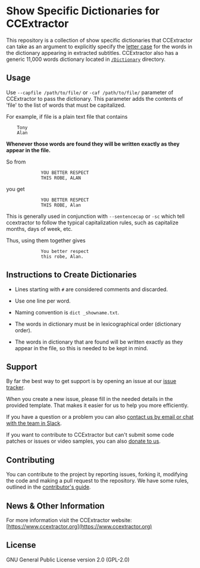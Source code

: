 # Show Specific Dictionaries for CCExtractor

This repository is a collection of show specific dictionaries that CCExtractor can take as an argument to explicitly specify the [letter case](https://en.wikipedia.org/wiki/Letter_case) for the words in the dictionary appearing in extracted subtitles. CCExtractor also has a generic 11,000 words dictionary located in [`/Dictionary`](https://github.com/CCExtractor/ccextractor/tree/master/Dictionary) directory.
## Usage

Use `--capfile /path/to/file/` or `-caf /path/to/file/` parameter of CCExtractor to pass the dictionary. This parameter adds the contents of 'file' to the list of words that must be capitalized. 

For example, if file is a plain text file that contains

```
	Tony
	Alan
```

**Whenever those words are found they will be written exactly as they appear in the file.**

So from

```
             YOU BETTER RESPECT
             THIS ROBE, ALAN
```

you get 

```
             YOU BETTER RESPECT
             THIS ROBE, Alan
```

This is generally used in conjunction with `--sentencecap` or `-sc` which tell ccextractor to follow the typical capitalization rules, such as capitalize months, days of week, etc.

Thus, using them together gives 

```
             You better respect
             this robe, Alan.
```

## Instructions to Create Dictionaries

- Lines starting with `#` are considered comments and discarded.

- Use one line per word. 

- Naming convention is `dict _showname.txt`.

- The words in dictionary must be in lexicographical order (dictionary order).

- The words in dictionary that are found will be written exactly as they appear in the file, so this is needed to be kept in mind.

## Support

By far the best way to get support is by opening an issue at our [issue tracker](https://github.com/CCExtractor/show_specific_dictionaries/issues). 

When you create a new issue, please fill in the needed details in the provided template. That makes it easier for us to help you more efficiently.

If you have a question or a problem you can also [contact us by email or chat with the team in Slack](https://www.ccextractor.org/doku.php?id=public:general:support). 

If you want to contribute to CCExtractor but can't submit some code patches or issues or video samples, you can also [donate to us](https://www.ccextractor.org/public:general:http:sourceforge.net_donate_index.php?group_id=190832). 

## Contributing

You can contribute to the project by reporting issues, forking it, modifying the code and making a pull request to the repository. We have some rules, outlined in the [contributor's guide](.github/CONTRIBUTING.md).

## News & Other Information

For more information visit the CCExtractor website: [https://www.ccextractor.org](https://www.ccextractor.org)

## License

GNU General Public License version 2.0 (GPL-2.0)
